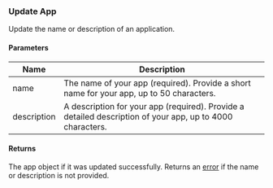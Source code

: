 ### Update App

Update the name or description of an application.

#### Parameters

<table>
    <thead>
        <tr>
            <th>Name</th>
            <th>Description</th>
        </tr>
    </thead>
    <tbody>
        <tr>
            <td>name</td>
            <td>The name of your app (required). Provide a short name for your app, up to 50 characters.</td>
        </tr>
        <tr>
            <td>description</td>
            <td>A description for your app (required). Provide a detailed description of your app, up to 4000 characters.</td>
        </tr>
    </tbody>
</table>

#### Returns

The app object if it was updated successfully. Returns an [error](./?doc=reference-manual#errors) if the name or description is not provided.












